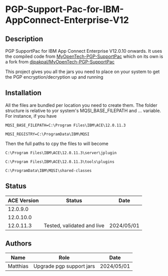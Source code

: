 # PGP-Support-Pac-for-IBM-AppConnect-Enterprise-V12

## Description
PGP SupportPac for IBM App Connect Enterprise V12.0.10 onwards. It uses the compiled code from 
[MyOpenTech-PGP-SupportPac](https://github.com/matthiasblomme/MyOpenTech-PGP-SupportPac) which on its own is a fork from
[dipakpal/MyOpenTech-PGP-SupportPac](https://github.com/dipakpal/MyOpenTech-PGP-SupportPac)

This project gives you all the jars you need to place on your system to get the PGP encryption/decryption up and running

## Installation
All the files are bundled per location you need to create them. The folder structure is relative to yor system's MQSI_BASE_FILEPATH
 and ... variable. For instance, if you have

`MQSI_BASE_FILEPATH=C:\Program Files\IBM\ACE\12.0.11.3`

`MQSI_REGISTRY=C:\ProgramData\IBM\MQSI`

Then the full paths to cpy the files to will become

`C:\Program Files\IBM\ACE\12.0.11.3\server\jplugin`

`C:\Program Files\IBM\ACE\12.0.11.3\tools\plugins`

`C:\ProgramData\IBM\MQSI\shared-classes`

## Status
| ACE Version | Status | Date |
|-------------|--------|------|
| 12.0.9.0    |        |      |
| 12.0.10.0   |        |      |
| 12.0.11.3   | Tested, validated and live| 2024/05/01|

## Authors
| Name     | Role                     | Date       |
|----------|--------------------------|------------|
| Matthias | Upgrade pgp support jars | 2024/05/01 |